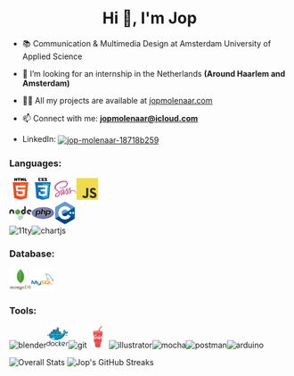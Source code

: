 <h1 align="center"> Hi 👋, I'm Jop</h3>

- 📚 Communication & Multimedia Design at Amsterdam University of Applied Science

- 🤝 I’m looking for an internship in the Netherlands **(Around Haarlem and Amsterdam)**

- 👨‍💻 All my projects are available at [jopmolenaar.com](https://jopmolenaar.com)

- 📫 Connect with me: **jopmolenaar@icloud.com** 

- LinkedIn: <a href="https://linkedin.com/in/jop-molenaar-18718b259" target="_blank">
    <img align="center" src="https://raw.githubusercontent.com/rahuldkjain/github-profile-readme-generator/master/src/images/icons/Social/linked-in-alt.svg" alt="jop-molenaar-18718b259" width="20" />
</a>



### Languages:

<div display="flex" justify-content="space-between" width="500px">
<img src="https://raw.githubusercontent.com/devicons/devicon/master/icons/html5/html5-original-wordmark.svg" alt="html5" width="40" height="40"/><img src="https://raw.githubusercontent.com/devicons/devicon/master/icons/css3/css3-original-wordmark.svg" alt="css3" width="40" height="40"/><img src="https://raw.githubusercontent.com/devicons/devicon/master/icons/sass/sass-original.svg" alt="sass" width="40" height="40"/><img src="https://raw.githubusercontent.com/devicons/devicon/master/icons/javascript/javascript-original.svg" alt="javascript" width="40" height="40"/> 
</div>
    
<div>
<img src="https://raw.githubusercontent.com/devicons/devicon/master/icons/nodejs/nodejs-original-wordmark.svg" alt="nodejs" width="40" height="40"/><img src="https://raw.githubusercontent.com/devicons/devicon/master/icons/php/php-original.svg" alt="php" width="40" height="40"/><img src="https://raw.githubusercontent.com/devicons/devicon/master/icons/cplusplus/cplusplus-original.svg" alt="cplusplus" width="40" height="40"/>
</div>

<div>
<img src="https://gist.githubusercontent.com/vivek32ta/c7f7bf583c1fb1c58d89301ea40f37fd/raw/f4c85cce5790758286b8f155ef9a177710b995df/11ty.svg" alt="11ty" width="40" height="40"/><img src="https://www.chartjs.org/media/logo-title.svg" alt="chartjs" width="40" height="40"/>
</div>

### Database:
<img src="https://raw.githubusercontent.com/devicons/devicon/master/icons/mongodb/mongodb-original-wordmark.svg" alt="mongodb" width="40" height="40"/><img src="https://raw.githubusercontent.com/devicons/devicon/master/icons/mysql/mysql-original-wordmark.svg" alt="mysql" width="40" height="40"/>

### Tools:
<img src="https://download.blender.org/branding/community/blender_community_badge_white.svg" alt="blender" width="40" height="40"/><img src="https://raw.githubusercontent.com/devicons/devicon/master/icons/docker/docker-original-wordmark.svg" alt="docker" width="40" height="40"/><img src="https://www.vectorlogo.zone/logos/git-scm/git-scm-icon.svg" alt="git" width="40" height="40"/><img src="https://raw.githubusercontent.com/devicons/devicon/master/icons/gulp/gulp-plain.svg" alt="gulp" width="40" height="40"/><img src="https://www.vectorlogo.zone/logos/adobe_illustrator/adobe_illustrator-icon.svg" alt="illustrator" width="40" height="40"/><img src="https://www.vectorlogo.zone/logos/mochajs/mochajs-icon.svg" alt="mocha" width="40" height="40"/><img src="https://www.vectorlogo.zone/logos/getpostman/getpostman-icon.svg" alt="postman" width="40" height="40"/><img src="https://cdn.worldvectorlogo.com/logos/arduino-1.svg" alt="arduino" width="40" height="40"/>

![Overall Stats](https://github-readme-stats.vercel.app/api?username=jopmolenaar&count_private=true&show_icons=true&theme=transparent) ![Jop's GitHub Streaks](https://streak-stats.demolab.com/?user=jopmolenaar&theme=dark&ring=025bda&fire=025bda&currStreakLabel=025bda&background=00000000&currStreakNum=417e87&sideLabels=025bda&sideNums=417e87)

